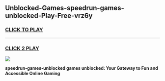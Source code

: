 
## Unblocked-Games-speedrun-games-unblocked-Play-Free-vrz6y
<h3>
<a href="https://premium76.site?title=speedrun-games-unblocked&ref=23A">CLICK TO PLAY</a></h3>
<hr>

<h3>
<a href="https://premium76.site?title=speedrun-games-unblocked&ref=23A">CLICK 2 PLAY</a>
  
</h3>

<a href="https://premium76.site?title=speedrun-games-unblocked&ref=23A"><img src="https://clearcache.store/games.png"></a>


**speedrun-games-unblocked games unblocked: Your Gateway to Fun and Accessible Online Gaming**
